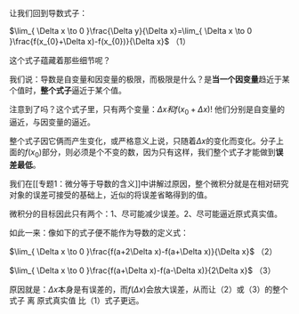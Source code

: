 让我们回到导数式子：

$\lim_{ \Delta x \to 0 }\frac{\Delta y}{\Delta x}=\lim_{ \Delta x \to 0 }\frac{f(x_{0}+\Delta x)-f(x_{0})}{\Delta x}$      （1）

这个式子蕴藏着那些细节呢？

我们说：导数是自变量和因变量的极限，而极限是什么？是**当一个因变量**趋近于某个值时，**整个式子**逼近于某个值。

注意到了吗？这个式子里，只有两个变量：$\Delta x和f(x_{0}+\Delta x)!$
他们分别是自变量的逼近，与因变量的逼近。

整个式子因它俩而产生变化，或严格意义上说，只随着$\Delta x$的变化而变化。分子上面的$f(x_{0})$部分，则必须是个不变的数，因为只有这样，我们整个式子才能做到**误差最低**。

我们在[[专题1：微分等于导数的含义]]中讲解过原因，整个微积分就是在相对研究对象的误差可接受的基础上，近似的将误差省略得到的值。

微积分的目标因此只有两个：1、尽可能减少误差。2、尽可能逼近原式真实值。

如此一来：像如下的式子便不能作为导数的定义式：

$\lim_{ \Delta x \to 0 }\frac{f(a+2\Delta x)-f(a+\Delta x)}{\Delta x}$        （2）

$\lim_{ \Delta x \to 0 }\frac{f(a+\Delta x)-f(a-\Delta x)}{2\Delta x}$          （3）

原因就是：$\Delta x$本身是有误差的，而$f(\Delta x)$会放大误差，从而让（2）或（3）的整个式子 离 原式真实值 比（1）式子更远。